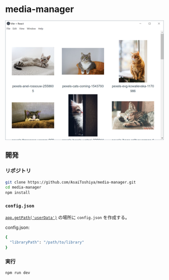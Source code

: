 # media-manager

![screenshot.png](screenshot.png)


## 開発

### リポジトリ

```bash
git clone https://github.com/AsaiToshiya/media-manager.git
cd media-manager
npm install
```

### `config.json`

[`app.getPath('userData')`](https://www.electronjs.org/ja/docs/latest/api/app#appgetpathname) の場所に `config.json` を作成する。

config.json:

```bash
{
  "libraryPath": "/path/to/library"
}
```

### 実行

```bash
npm run dev
```
